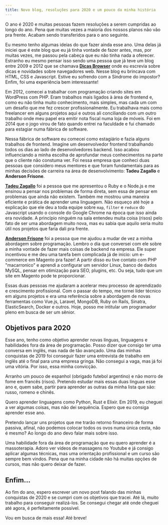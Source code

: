 ```yaml
---
title: Novo blog, resoluções para 2020 e um pouco da minha história
---
```

O ano é 2020 e muitas pessoas fazem resoluções a serem cumpridas ao longo do ano. Pena que muitas vezes a maioria dos nossos planos não vão pra frente. Acabam sendo transferidos para o ano seguinte.

Eu mesmo tenho algumas ideias do que fazer ainda esse ano. Uma delas já iniciei que é este blog que eu já tinha vontade de fazer antes, mas, por muitas vezes, me passou pela cabeça que eu não tinha nada a oferecer. Estranho eu mesmo pensar isso sendo uma pessoa que já teve um blog entre 2009 e 2012 que se chamava [**Dicas Browser**](https://web.archive.org/web/20110202173905/http://dicasbrowser.com/) onde eu escrevia sobre dicas e novidades sobre navegadores web. Nesse blog eu brincava com HTML, CSS e Javascript. Estive eu sofrendo com a Síndrome do impostor? Enfim, foi uma experiência bem interessante!

Em 2012, comecei a trabalhar com programação criando sites em WordPress com PHP. Eram trabalhos mais ligados à àrea de frontend e, como eu não tinha muito conhecimento, mais simples, mas cada um com um desafio que me fez crescer profissionalmente. Eu trabalhava mais como freelancer em alguns projetos aqui e outros ali conciliando com um outro trabalho onde meu papel era emitir nota fiscal numa loja de móveis. Foi em 2014 que o jogo virou de fato quando entrei na faculdade e fui chamado para estagiar numa fábrica de software.

Nessa fábrica de software eu comecei como estagiário e fazia alguns trabalhos de frontend. Imagine um desenvolvedor frontend trabalhando todos os dias ao lado de desenvolvedores backend. Isso acabou influenciando a minha escolha de aprofundar meus conhecimentos na parte que o cliente não constuma ver. Foi nessa empresa que conheci duas pessoas que considero meus mentores e que foram fundamentais para as minhas decisões de carreira na área de desenvolvimento: **Tadeu Zagallo** e **Anderson Frisone**.

[**Tadeu Zagallo**](https://www.linkedin.com/in/tadeuzagallo) foi a pessoa que me apresentou o Ruby e o Node.js e me ensinou a pensar nos problemas de forma direta, sem essa de pensar em problemas que ainda não existem. Também me mostrou uma maneira eficiente e prática de aprender uma linguagem. Não esqueço até hoje a explicação que ele deu a toda equipe sobre `map`, `filter` e `reduce` do Javascript usando o console do Google Chrome na época que isso ainda era novidade. A princípio ninguém na sala entendeu muita coisa (risos) pelo fato de ser uma abordagem muito nova, mas eu sabia que aquilo seria muito útil nos projetos que faria dali pra frente.

[**Anderson Frisone**](https://www.linkedin.com/in/andersonfrisone) foi a pessoa que me ajudou a mudar de vez a minha abordagem sobre programação. Lembro o dia que conversei com ele sobre a minha vontade de fazer mais coisas de backend na empresa. Ele super incentivou e me deu uma tarefa bem complicada já de início: um e-commerce em Magento pra fazer! A partir disso eu tive contato com PHP "macarronico" e aprendi a configurar um servidor Linux, banco de dados MySQL, pensar em otimização para SEO, plugins, etc. Ou seja, tudo que um site em Magento pode te proporcionar.

Essas duas pessoas me ajudaram a acelerar meu processo de aprendizado e crescimento profissional. Com o passar do tempo, me tornei líder técnico em alguns projetos e era uma referência sobre a abordagem de novas ferramentas como Vue.js, Laravel, MongoDB, Ruby on Rails, Sinatra, ElasticSearch, Docker e outros. Hoje, posso me intitular um programador pleno em busca de ser um sênior.

## Objetivos para 2020

Esse ano, tenho como objetivo aprender novas línguas, linguagens e habilidades fora da área de programação. Posso dizer que consigo ter uma conversa em inglês, mas nada de tão avançado. Uma das minhas conquistas de 2019 foi conseguir fazer uma entrevista de trabalho em inglês até o final para uma empresa gringa. Não consegui a vaga, mas já foi uma vitória. Por isso, essa minha convicção.

Arranho um pouco de espanhol (obrigado futebol argentino) e não morro de fome em francês (risos). Pretendo estudar mais essas duas línguas esse ano e, quem sabe, partir para aprender as outras da minha lista que são: russo, romeno e chinês.

Quero aprender linguagens como Python, Rust e Elixir. Em 2019, eu cheguei a ver algumas coisas, mas não dei sequência. Espero que eu consiga aprender esse ano.

Pretendo lançar uns projetos que me trarão retorno financeiro de forma passiva, afinal, não podemos colocar todos os ovos numa única cesta, não é mesmo? Ao longo do ano devo falar mais sobre isso.

Uma habilidade fora da área de programação que eu quero aprender é a massoterapia. Adoro ver vídeos de massagens no Youtube e já consigo aplicar algumas técnicas, mas uma orientação profissional e um curso são sempre bem vindos. Pena que na minha cidade não há muitas opções de cursos, mas não quero deixar de fazer.

## Enfim...

Ao fim do ano, espero escrever um novo post falando das minhas conquistas de 2020 e se cumpri com os objetivos que tracei. Até lá, muito trabalho para conseguir realizá-los. Se consegui chegar até onde cheguei até agora, é perfeitamente possível.

Vou em busca de mais essa! Até breve!
